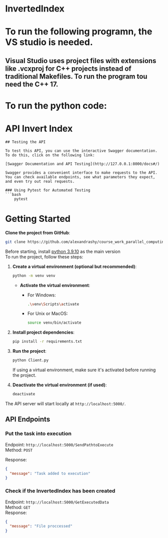 # InvertedIndex

# To run the following programn, the VS studio is needed. 
## Visual Studio uses project files with extensions like .vcxproj for C++ projects instead of traditional Makefiles. To run the program tou need the C++ 17.


# To run the python code:
# API Invert Index
```
## Testing the API

To test this API, you can use the interactive Swagger documentation. To do this, click on the following link:

[Swagger Documentation and API Testing](http://127.0.0.1:8000/docs#/)

Swagger provides a convenient interface to make requests to the API. You can check available endpoints, see what parameters they expect, and even try out real requests.

### Using Pytest for Automated Testing
```bash
    pytest
```

# Getting Started
**Clone the project from GitHub**:
   ```bash
   git clone https://github.com/alexandrashy/course_work_parallel_computing.git
   ```
Before starting, install [python 3.9.10](https://www.python.org/downloads/release/python-3910/) as the main version  
To run the project, follow these steps:

1. **Create a virtual environment (optional but recommended)**:

    ```bash
    python -m venv venv
    ```

    - **Activate the virtual environment**:

      - For Windows:

        ```bash
        .\venv\Scripts\activate
        ```

      - For Unix or MacOS:

        ```bash
        source venv/bin/activate
        ```

2. **Install project dependencies**:

    ```bash
    pip install -r requirements.txt
    ```
   
3. **Run the project**:

    ```bash
    python Client.py
    ```

    If using a virtual environment, make sure it's activated before running the project.

4. **Deactivate the virtual environment (if used)**:

    ```bash
    deactivate
    ```

The API server will start locally at `http://localhost:5000/`.

## API Endpoints

### Put the task into execution
Endpoint: `http://localhost:5000/SendPathtoExecute`  
Method: `POST`

Response:
```json
{
  "message": "Task added to execution"
}
```

### Check if the InvertedIndex has been created
Endpoint: `http://localhost:5000/GetExecutedData`  
Method: `GET`  
Response:
```json
{
  "message": "File proccessed"
}
```

